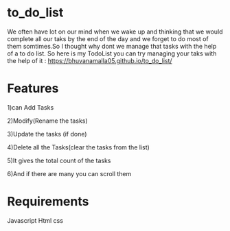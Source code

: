 # to_do_list 

We often have lot on our mind when we wake up and thinking that we would complete all our taks by the end of the day
and we forget to do most of them somtimes.So I thought why dont we manage that tasks with the help of a to do list.
So here is my TodoList you can try managing your taks with the help of it : https://bhuvanamalla05.github.io/to_do_list/

# Features 
1)can Add Tasks

2)Modify(Rename the tasks)

3)Update the tasks (if done)

4)Delete all the Tasks(clear the tasks from the list)

5)It gives the total count of the tasks

6)And if there are many you can scroll them

# Requirements
Javascript
Html
css

